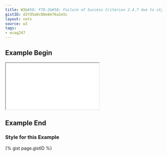 ```yaml
---
title: W3&#58; F78-2&#58; Failure of Success Criterion 2.4.7 due to styling element outlines and borders in a way that removes or renders non-visible the visual focus indicator
gistID: d37d5a6c88e8e76a1e5c
layout: nots
source: w3
tags:
- wcag247
---
```


<h2 aria-describedby="{{ page.gistID }}">Example Begin</h2>
<div class="rendered-not">
<iframe seamless title="Example Page for {{ page.title }}" src="F78-2-special.html"></iframe>
</div> <!-- rendered-not -->

<h2 aria-describedby="{{ page.gistID }}">Example End</h2>

<h3 aria-describedby="{{ page.gistID }}">Style for this Example</h3>
{% gist page.gistID %}
